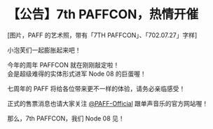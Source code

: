 # 【公告】7th PAFFCON，热情开催
[图片，PAFF 的艺术照，带有「7TH PAFFCON」、「702.07.27」字样]

小泡芙们一起膨胀起来吧！

今年的周年 PAFFCON 就在刚刚敲定啦！  
会是超级难得的实体形式进军 Node 08 的巨蛋喔！

七周年的 PAFF 将给各位带来更不一样的体验，请务必亲临感受！

正式的售票消息也请大家关注 [@PAFF-Official](/iM/PAFF-Official) 跟单声音乐的官方网站喔！

那么，7th PAFFCON，我们 Node 08 见！